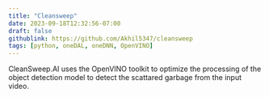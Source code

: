 ```yaml
---
title: "Cleansweep"
date: 2023-09-18T12:32:56-07:00
draft: false
githublink: https://github.com/Akhil5347/cleansweep
tags: [python, oneDAL, oneDNN, OpenVINO]
---
```


CleanSweep.AI uses the OpenVINO toolkit to optimize the processing of the object detection model to detect the scattared garbage from the input video.
